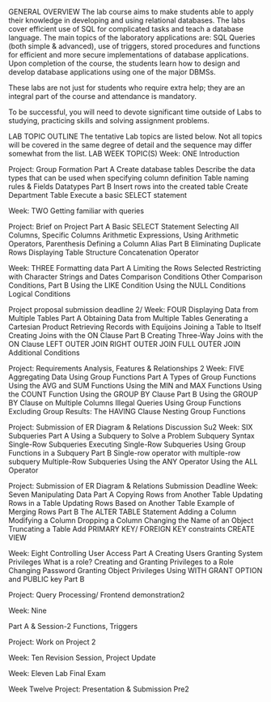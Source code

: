 GENERAL OVERVIEW
The lab course aims to make students able to apply their knowledge in developing and using relational databases. The labs cover efficient use of SQL for complicated tasks and teach a database language. The main topics of the laboratory applications are: SQL Queries (both simple & advanced), use of triggers, stored procedures and functions for efficient and more secure implementations of database applications. Upon completion of the course, the students learn how to design and develop database applications using one of the major DBMSs.

These labs are not just for students who require extra help; they are an integral part of the course and attendance is mandatory. 

To be successful, you will need to devote significant time outside of Labs to studying, practicing skills and solving assignment problems.




LAB TOPIC OUTLINE
The tentative Lab topics are listed below. Not all topics will be covered in the same degree of detail and the sequence may differ somewhat from the list.
LAB WEEK
TOPIC(S)
Week: ONE
Introduction


Project: Group Formation
Part A
Create database tables
Describe the data types that can be used when
specifying column definition
Table naming rules & Fields Datatypes
Part B
Insert rows into the created table
Create Department Table
Execute a basic SELECT statement

Week: TWO
Getting familiar with queries


Project: Brief on Project
Part A
Basic SELECT Statement
Selecting All Columns, Specific Columns
Arithmetic Expressions, Using Arithmetic Operators, Parenthesis
Defining a Column Alias
Part B
Eliminating Duplicate Rows
Displaying Table Structure
Concatenation Operator




Week: THREE
Formatting data
Part A
 Limiting the Rows Selected
Restricting with Character Strings and Dates
Comparison Conditions
Other Comparison Conditions,
Part B
Using the LIKE Condition
Using the NULL Conditions
Logical Conditions


Project proposal submission deadline 2/
Week: FOUR
Displaying Data from Multiple Tables
Part A
Obtaining Data from Multiple Tables
Generating a Cartesian Product
Retrieving Records with Equijoins
Joining a Table to Itself
Creating Joins with the ON Clause
Part B
Creating Three-Way Joins with the ON Clause
LEFT OUTER JOIN
RIGHT OUTER JOIN
FULL OUTER JOIN
Additional Conditions


Project:  Requirements Analysis, Features & Relationships 2
Week: FIVE
Aggregating Data Using Group Functions
Part A
Types of Group Functions
Using the AVG and SUM Functions
Using the MIN and MAX Functions
Using the COUNT Function
Using the GROUP BY Clause
Part B
Using the GROUP BY Clause on Multiple Columns
Illegal Queries Using Group Functions
Excluding Group Results: The HAVING Clause
Nesting Group Functions


Project: Submission of ER Diagram & Relations Discussion Su2
Week: SIX
Subqueries
Part A
Using a Subquery to Solve a Problem
Subquery Syntax
Single-Row Subqueries
Executing Single-Row Subqueries
Using Group Functions in a Subquery
Part B
Single-row operator with multiple-row subquery
Multiple-Row Subqueries
Using the ANY Operator
Using the ALL Operator






Project: Submission of ER Diagram & Relations Submission Deadline
Week: Seven
Manipulating Data
Part A
Copying Rows from Another Table
Updating Rows in a Table
Updating Rows Based on Another Table
Example of Merging Rows
Part B
The ALTER TABLE Statement
Adding a Column
Modifying a Column
Dropping a Column
Changing the Name of an Object
Truncating a Table
Add PRIMARY KEY/ FOREIGN KEY constraints
CREATE VIEW






Week: Eight
Controlling User Access
Part A
Creating Users
Granting System Privileges
What is a role?
Creating and Granting Privileges to a Role
Changing Password
Granting Object Privileges
Using WITH GRANT OPTION and PUBLIC key
Part B




Project:  Query Processing/ Frontend demonstration2




Week: Nine


Part A & Session-2
Functions, Triggers


Project: Work on Project 2




Week: Ten
Revision Session, Project Update




Week: Eleven
Lab Final Exam




Week Twelve
Project: Presentation & Submission Pre2

